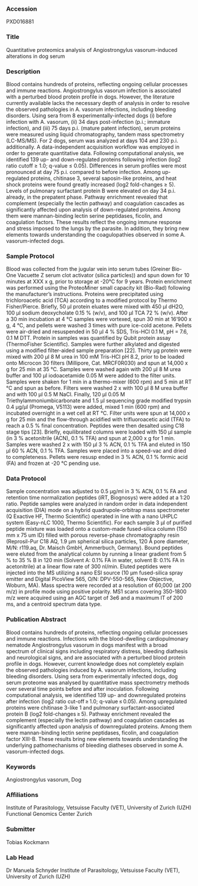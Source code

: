 ### Accession
PXD016881

### Title
Quantitative proteomics analysis of Angiostrongylus vasorum-induced alterations in dog serum

### Description
Blood contains hundreds of proteins, reflecting ongoing cellular processes and immune reactions. Angiostrongylus vasorum infection is associated with a perturbed blood protein profile in dogs. However, the literature currently available lacks the necessary depth of analysis in order to resolve the observed pathologies in A. vasorum infections, including bleeding disorders. Using sera from 8 experimentally-infected dogs (i) before infection with A. vasorum, (ii) 34 days post-infection (p.i.; immature infection), and (iii) 75 days p.i. (mature patent infection), serum proteins were measured using liquid chromatography, tandem mass spectrometry (LC-MS/MS). For 2 dogs, serum was analyzed at days 104 and 230 p.i. additionally. A data-independent acquisition workflow was employed in order to generate quantitative data. Following computational analysis, we identified 139 up- and down-regulated proteins following infection (log2 ratio cutoff ≥ 1.0; q-value ≤ 0.05). Differences in serum profiles were most pronounced at day 75 p.i. compared to before infection. Among up-regulated proteins, chitinase 3, several saposin-like proteins, and heat shock proteins were found greatly increased (log2 fold-changes ≥ 5). Levels of pulmonary surfactant protein B were elevated on day 34 p.i. already, in the prepatent phase. Pathway enrichment revealed that complement (especially the lectin pathway) and coagulation cascades as significantly affected upon analysis of down-regulated proteins. Among them were mannan-binding lectin serine peptidases, ficolin, and coagulation factors. These results reflect the ongoing immune response and stress imposed to the lungs by the parasite. In addition, they bring new elements towards understanding the coagulopathies observed in some A. vasorum-infected dogs.

### Sample Protocol
Blood was collected from the jugular vein into serum tubes (Greiner Bio-One Vacuette Z serum clot activator (silica particles)) and spun down for 10 minutes at XXX x g, prior to storage at -20°C for 9 years. Protein enrichment was performed using the ProteoMiner small capacity kit (Bio-Rad) following the manufacturer’s instructions. Proteins were precipitated using trichloroacetic acid (TCA) according to a modified protocol by Thermo Fisher/Pierce. Briefly, 50 µl protein eluates were mixed with 450 µl dH2O, 100 µl sodium deoxycholate 0.15 % (w/v), and 100 µl TCA 72 % (w/v). After a 30 min incubation at 4 °C samples were vortexed, spun 30 min at 16’900 x g, 4 °C, and pellets were washed 3 times with pure ice-cold acetone. Pellets were air-dried and resuspended in 50 µl 4 % SDS, Tris-HCl 0.1 M, pH = 7.6, 0.1 M DTT. Protein in samples was quantified by Qubit protein assay (ThermoFisher Scientific). Samples were further alkylated and digested using a modified filter-aided sample preparation [22]. Thirty µg protein were mixed with 200 µl 8 M urea in 100 mM Tris-HCl pH 8.2, prior to be loaded onto Microcon 30 filters (Millipore, Cat. MRCF0R030) and spun at 14,000 x g for 25 min at 35 °C. Samples were washed again with 200 µl 8 M urea buffer and 100 µl iodoacetamide 0.05 M were added to the filter units. Samples were shaken for 1 min in a thermo-mixer (600 rpm) and 5 min at RT °C and spun as before. Filters were washed 2 x with 100 µl 8 M urea buffer and with 100 µl 0.5 M NaCl. Finally, 120 µl 0.05 M Triethylammoniumbicarbonate and 1.5 µl sequencing grade modified trypsin 0.4 µg/µl (Promega, V5113) were added, mixed 1 min (600 rpm) and incubated overnight in a wet cell at RT °C. Filter units were spun at 14,000 x g for 25 min and the flow-through acidified with trifluoroacetic acid (TFA) to reach a 0.5 % final concentration. Peptides were then desalted using C18 stage tips [23]. Briefly, equilibrated columns were loaded with 150 µl sample (in 3 % acetonitrile (ACN), 0.1 % TFA) and spun at 2,000 x g for 1 min. Samples were washed 2 x with 150 µl 3 % ACN, 0.1 % TFA and eluted in 150 µl 60 % ACN, 0.1 % TFA. Samples were placed into a speed-vac and dried to completeness. Pellets were resusp ended in 3 % ACN, 0.1 % formic acid (FA) and frozen at -20 °C pending use.

### Data Protocol
Sample concentration was adjusted to 0.5 µg/ml in 3 % ACN, 0.1 % FA and retention time normalization peptides (iRT, Biognosys) were added at a 1:20 ratio. Peptide samples were analyzed in random order in data independent acquisition (DIA) mode on a hybrid quadrupole-orbitrap mass spectrometer (Q Exactive HF, Thermo Scientific) operated in line with a nano UHPLC system (Easy-nLC 1000, Thermo Scientific). For each sample 3 μl of purified peptide mixture was loaded onto a custom-made fused-silica column (150 mm x 75 um ID) filled with porous reverse-phase chromatography resin (Reprosil-Pur C18 AQ, 1.9 μm spherical silica particles, 120 Å pore diameter, M/N: r119.aq, Dr. Maisch GmbH, Ammerbuch, Germany). Bound peptides were eluted from the analytical column by running a linear gradient from 5 % to 35 % B in 120 min (Solvent A: 0.1% FA in water, solvent B: 0.1% FA in acetonitrile) at a linear flow rate of 300 nl/min. Eluted peptides were injected into the MS utilizing a nano ESI source (10 μm fused-silica spray emitter and Digital PicoView 565, O/N: DPV-550-565, New Objective, Woburn, MA). Mass spectra were recorded at a resolution of 60,000 (at 200 m/z) in profile mode using positive polarity. MS1 scans covering 350-1800 m/z were acquired using an AGC target of 3e6 and a maximum IT of 200 ms, and a centroid spectrum data type.

### Publication Abstract
Blood contains hundreds of proteins, reflecting ongoing cellular processes and immune reactions. Infections with the blood-dwelling cardiopulmonary nematode Angiostrongylus vasorum in dogs manifest with a broad spectrum of clinical signs including respiratory distress, bleeding diathesis and neurological signs, and are associated with a perturbed blood protein profile in dogs. However, current knowledge does not completely explain the observed pathologies induced by A. vasorum infections, including bleeding disorders. Using sera from experimentally&#xa0;infected dogs, dog serum proteome was analysed by quantitative mass spectrometry methods over several time points before and after inoculation. Following computational analysis, we identified 139 up- and downregulated proteins after infection (log2 ratio cut-off&#x2009;&#x2265;&#x2009;1.0; q-value&#x2009;&#x2264;&#x2009;0.05). Among upregulated proteins were chitinase 3-like 1 and pulmonary surfactant-associated protein B (log2 fold-changes&#x2009;&#x2265;&#x2009;5). Pathway enrichment revealed the complement (especially the lectin pathway) and coagulation cascades as significantly affected upon analysis of downregulated proteins. Among them were mannan-binding lectin serine peptidases, ficolin, and coagulation factor XIII-B. These results bring new elements towards understanding the underlying pathomechanisms of bleeding diatheses observed in some A. vasorum-infected dogs.

### Keywords
Angiostrongylus vasorum, Dog

### Affiliations
Institute of Parasitology, Vetsuisse Faculty (VET), University of Zurich (UZH)
Functional Genomics Center Zurich

### Submitter
Tobias Kockmann

### Lab Head
Dr Manuela Schnyder
Institute of Parasitology, Vetsuisse Faculty (VET), University of Zurich (UZH)


